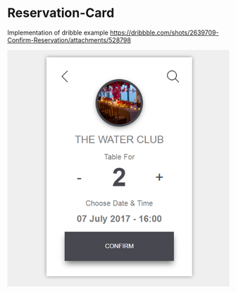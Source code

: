 # Reservation-Card
Implementation of dribble example https://dribbble.com/shots/2639709-Confirm-Reservation/attachments/528798

![alt text](https://github.com/Vlateq/Reservation-Card/blob/master/img/screenshots/reservationCard.png)
